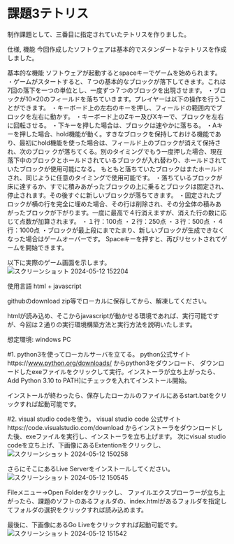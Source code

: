 # 課題3テトリス

制作課題として、三番目に指定されていたテトリスを作りました。

仕様, 機能
今回作成したソフトウェアは基本的でスタンダートなテトリスを作成しました。

基本的な機能
ソフトウェアが起動するとspaceキーでゲームを始められます。
・ゲームがスタートすると、７つの基本的なブロックが落下してきます。これは7回の落下を一つの単位とし、一度ずつ７つのブロックを出現させます。
・ブロックが10×20のフィールドを落ちていきます。プレイヤーは以下の操作を行うことができます。
  ・キーボード上の左右のキーを押し、フィールドの範囲内でブロックを左右に動かす。
  ・キーボード上のZキー及びXキーで、ブロックを左右に回転させる。
  ・下キーを押した場合は、ブロックは速やかに落ちる。
  ・Aキーを押した場合、hold機能が動く。すきなブロックを保持しておける機能であり、最初にhold機能を使った場合は、フィールド上のブロックが消えて保持され、次のブロッ 
  クが落ちてくる。別のタイミングでもう一度押した場合、現在落下中のブロックとホールドされているブロックが入れ替わり、ホールドされていたブロックが使用可能になる。
  もともと落ちていたブロックはまたホールドされ、同じように任意のタイミングで使用可能です。
・落ちているブロックが床に達するか、すでに積みあがったブロックの上に乗るとブロックは固定され、停止されます。その後すぐに新しいブロックが落ちてきます。
・固定されたブロックが横の行を完全に埋めた場合、その行は削除され、その分全体の積みあがったブロックが下がります。一度に最高で４行消えますが、消えた行の数に応じて点数が加算されます。
  ・１行：100点
  ・２行：250点
  ・３行：500点
  ・４行：1000点
・ブロックが最上段にまでたまり、新しいブロックが生成できなくなった場合はゲームオーバーです。
  Spaceキーを押すと、再びリセットされてゲームを開始できます。

  以下に実際のゲーム画面を示します。
  ![スクリーンショット 2024-05-12 152204](https://github.com/sakabe005/Alpha-Project-subject-3-tetris-/assets/129036586/8682b9c6-0105-42d4-af7d-b1c1c596f2df)




使用言語
html + javascript

githubのdownload zip等でローカルに保存してから、解凍してください。

htmlが読み込め、そこからjavascriptが動かせる環境であれば、実行可能ですが、今回は２通りの実行環境構築方法と実行方法を説明いたします。

想定環境: windows PC

#1. python3を使ってローカルサーバを立てる。
python公式サイトhttps://www.python.org/downloads/
からpython3をダウンロード、
ダウンロードしたexeファイルをクリックして実行。インストーラが立ち上がったら、Add Python 3.10 to PATH]にチェックを入れてインストール開始。

インストールが終わったら、保存したローカルのファイルにあるstart.batをクリックすれば起動可能です。

#2. visual studio codeを使う。
visual studio code 公式サイトhttps://code.visualstudio.com/download
からインストーラをダウンロードした後、exeファイルを実行し、インストーラを立ち上げます。
次にvisual studio codeを立ち上げ、下画像にあるExtentionをクリックし、
![スクリーンショット 2024-05-12 150258](https://github.com/sakabe005/Alpha-Project-subject-3-tetris-/assets/129036586/6bfa58e8-acd9-4594-be9a-349a66ed7186)

さらにそこにあるLive Serverをインストールしてください。
![スクリーンショット 2024-05-12 150545](https://github.com/sakabe005/Alpha-Project-subject-3-tetris-/assets/129036586/35093750-60c4-4e98-b7eb-ec818fb0d234)

Fileメニュー→Open Folderをクリックし、
ファイルエクスプローラーが立ち上がったら、課題のソフトのあるフォルダの、index.htmlがあるフォルダを指定してフォルダの選択をクリックすれば読み込めます。

最後に、下画像にあるGo Liveをクリックすれば起動可能です。
![スクリーンショット 2024-05-12 151542](https://github.com/sakabe005/Alpha-Project-subject-3-tetris-/assets/129036586/7be4b7fa-4808-42f0-9e95-5520d0e0292e)







